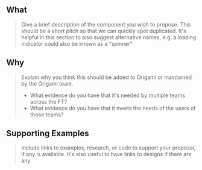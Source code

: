 
<!--
Please ensure that you have checked both the Origami Registry
and the Component Backlog for similar components before opening
a new proposal:

Registry: https://registry.origami.ft.com/
Backlog: https://github.com/Financial-Times/origami-proposals/projects/1

If you need help with putting your proposal together then please
contact the Origami team at origami.support@ft.com or
#ft-origami on Slack.
-->


## What

> Give a brief description of the component you wish to propose. This should be a short pitch so that we can quickly spot duplicated. It's helpful in this section to also suggest alternative names, e.g. a loading indicator could also be known as a "spinner"


## Why

> Explain why you think this should be added to Origami or maintained by the Origami team.
>
> - What evidence do you have that it's needed by multiple teams across the FT?
> - What evidence do you have that it meets the needs of the users of those teams?


## Supporting Examples

> Include links to examples, research, or code to support your proposal, if any is available. It's also useful to have links to designs if there are any
